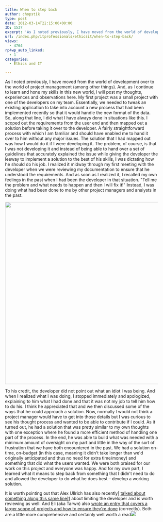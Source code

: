 ```yaml
---
title: When to step back
author: chopstik
type: post
date: 2012-03-14T22:15:00+00:00
ID: 1537
excerpt: 'As I noted previously, I have moved from the world of development over to the world of project management (among other things). And, as I continue to learn and hone my skills in this new world, I will post my thoughts, experiences and observations here.&hellip;'
url: /index.php/itprofessionals/ethicsit/when-to-step-back/
views:
  - 4764
rp4wp_auto_linked:
  - 1
categories:
  - Ethics and IT

---
```

As I noted previously, I have moved from the world of development over to the world of project management (among other things). And, as I continue to learn and hone my skills in this new world, I will post my thoughts, experiences and observations here. My first project was a small project with one of the developers on my team. Essentially, we needed to tweak an existing application to take into account a new process that had been implemented recently so that it would handle the new format of the data. So, along that line, I did what I have always done in situations like this. I scoped out the requirements from the user end and then mapped out a solution before taking it over to the developer. A fairly straightforward process with which I am familiar and should have enabled me to hand it over to him without any major issues. The solution that I had mapped out was how I would do it if I were developing it. The problem, of course, is that I was not developing it and instead of being able to hand over a set of guidelines that accurately explained the issue while giving the developer the leeway to implement a solution to the best of his skills, I was dictating how he should do his job. I realized it midway through my first meeting with the developer when we were reviewing my documentation to ensure that he understood the requirements. And as soon as I realized it, I recalled my own feelings in the past when I had been the developer in that situation. "Tell me the problem and what needs to happen and then I will fix it!" Instead, I was doing what had been done to me by other project managers and analysts in the past.

<div class="image_block">
  <a href="/media/blogs/ITProfessionals/ProjectManagement.jpg?mtime=1331770324"><img src="/wp-content/uploads/blogs/ITProfessionals/ProjectManagement.jpg?mtime=1331770324" alt="" width="800" height="600" /></a>
</div>

To his credit, the developer did not point out what an idiot I was being. And when I realized what I was doing, I stopped immediately and apologized, explaining to him what I had done and that it was not my job to tell him how to do his. I think he appreciated that and we then discussed some of the ways that he could approach a solution. Now, normally I would not think a project manager would have to get into those details but I was curious to see his thought process and wanted to be able to contribute if I could. As it turned out, he had a solution that was pretty similar to my own thoughts with one exception where he found a more efficient method of handling one part of the process. In the end, he was able to build what was needed with a minimum amount of oversight on my part and little in the way of the sort of frustration that we have both encountered in the past. We had a solution on-time, on-budget (in this case, meaning it didn't take longer than we'd originally anticipated and thus no need for extra time/money) and something that did what the users wanted. We were both praised for our work on this project and everyone was happy. And for my own part, I learned what it means to step back from something that I didn't need to do and allowed the developer to do what he does best – develop a working solution.

It is worth pointing out that Alex Ullrich has also recently[ [talked about something along this same line][1]][1] about limiting the developer and is worth reviewing as well. And Eli (aka Tarwn) also [wrote an entry that covers a larger scope of projects and how to ensure they're done][2] (correctly). Both are a little more comprehensive and certainly well worth a read![][1]

 [1]: /index.php/ITProfessionals/EthicsIT/bad-medicine-how-prescription-becomes
 [2]: /index.php/ITProfessionals/ProjectManagement/defining-done